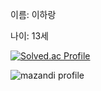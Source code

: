 이름: 이하랑

나이: 13세

[![Solved.ac Profile](http://mazassumnida.wtf/api/generate_badge?boj={harang7447})](https://solved.ac/{harang7447})

![mazandi profile](http://mazandi.herokuapp.com/api?handle={handle}&theme=warm)
